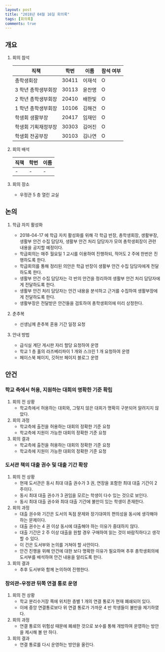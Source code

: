 ```yaml
---
layout: post
title: "2018년 04월 16일 회의록"
tags: [회의록]
comments: true
---
```


## 개요

1.  회의 참석

    | 직책                | 학번  | 이름   | 참석 여부 |
    | ------------------- | ----- | ------ | --------- |
    | 총학생회장          | 30411 | 이재석 | O         |
    | 3 학년 총학생부회장 | 30113 | 윤찬명 | O         |
    | 2 학년 총학생부회장 | 20410 | 배한빛 | O         |
    | 1 학년 총학생부회장 | 10106 | 김해건 | O         |
    | 학생회 생활부장     | 20417 | 임재민 | O         |
    | 학생회 기획재정부장 | 30303 | 김어진 | O         |
    | 학생회 전공부장     | 30103 | 김나연 | O         |

1.  회의 배석

    | 직책 | 학번 | 이름 |
    | ---- | ---- | ---- |
    | -    | -    | -    |

1.  회의 장소

    *   우정관 5 층 열린 교실

## 논의

1.  학급 자치 활성화

    *   2018-04-17 에 학급 자치 활성화를 위해 각 학급 반장, 총학생회장, 생활부장, 생활부 안건 수집 담당자, 생활부 안건 처리 담당자가 모여 총학생회장이 관련 내용을 공지할 예정이다.
    *   학급회의는 매주 월요일 1 교시를 이용하여 진행하되, 적어도 2 주에 한번은 진행하도록 한다.
    *   학급회의를 통해 정리된 의안은 학급 반장이 생활부 안건 수집 담당자에게 전달하도록 한다.
    *   생활부 안건 수집 담당자는 각 반의 안건을 정리하여 생활부 안건 처리 담당자에게 전달하도록 한다.
    *   생활부 안건 처리 담당자는 안건 내용을 분석하고 근거를 수집하여 생활부장에게 전달하도록 한다.
    *   생활부장은 전달받은 안건들을 검토하여 총학생회의에 미리 상정한다.

1.  춘추복

    *   선생님께 춘추복 혼용 기간 일정 요청

1.  안내 방법
    *   급식실 계단 게시판 자리 할당 요청하여 운영
    *   학교 1 층 홀의 라즈베리파이 1 개와 스크린 1 개 요청하여 운영
    *   페이스북 페이지, 깃허브 페이지 블로그 운영

## 안건

### 학교 측에서 허용, 지원하는 대회의 명확한 기준 확립

1.  회의 전 상황
    *   학교측에서 허용하는 대회와, 그렇지 않은 대회가 명확히 구분되어 알려지지 않았다.
1.  회의 과정
    *   학교측에 출전을 허용하는 대회의 정확한 기준 요청
    *   학교측에 지원이 가능한 대회의 정확한 기준 요청
1.  회의 결과
    *   학교측에 출전을 허용하는 대회의 정확한 기준 요청
    *   학교측에 지원이 가능한 대회의 정확한 기준 요청

### 도서관 책의 대출 권수 및 대출 기간 확장

1.  회의 전 상황
    *   현재 도서관은 동시 최대 대출 권수가 3 권, 연장을 포함한 최대 대출 기간이 2 주이다.
    *   동시 최대 대출 권수가 3 권임을 모르는 학생이 다수 있는 것으로 보인다.
    *   동시 최대 대출 권수와 최대 대출 기간에 불만이 있는 학생이 존재한다.
1.  회의 과정
    *   대출 권수와 기간은 도서의 독점 문제와 장기대여의 편의성을 동시에 생각해야 하는 문제이다.
    *   대출 권수는 4 권 이상 동시에 대출해야 하는 이유가 중대하지 않다.
    *   대출 기간은 2 주 이상 대출을 원할 경우 구매하여 읽는 것이 바람직하다고 생각할 수 있다.
    *   이 건은 도서부와 논의를 거쳐야 할 사안이다.
    *   안건 진행을 위해 안건에 대한 보다 명확한 이유가 필요하며 추후 총학생회의에 도서부를 배석하여 안건 내용을 알리도록 한다.
1.  회의 결과
    *   추후 도서부와 함께 논의하여 진행한다.

### 창의관-우정관 뒤쪽 연결 통로 운영

1.  회의 전 상황
    *   학교 분리수거장 쪽에 위치한 층별 1 개의 연결 통로가 현재 폐쇄되어 있다.
    *   이에 중앙 연결통로보다 위 연결 통로가 가까운 4 반 학생들이 불만을 제기하였다.
1.  회의 과정
    *   연결 통로의 위험성 때문에 폐쇄한 것으로 보수를 통해 개방하여 운영하는 방안을 제시해 볼 만 하다.
1.  회의 결과
    *   연결 통로를 다시 운영하는 방안을 올린다.